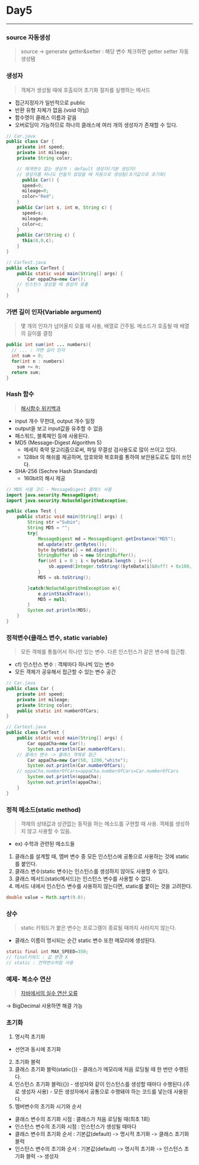 # Day5
***
### source 자동생성
> source -> generate getter&setter : 해당 변수 체크하면 getter setter 자동 생성됌   

### 생성자
> 객체가 생성될 때에 호출되어 초기화 절차를 실행하는 메서드

- 접근지정자가 일반적으로 public
- 반환 유형 자체가 없음.(void 아님)
- 함수명이 클래스 이름과 같음
- 오버로딩이 가능하므로 하나의 클래스에 여러 개의 생성자가 존재할 수 있다.

~~~java
// Car.java
public class Car {
	private int speed;
	private int mileage;
	private String color;

    // 매개변수 없는 생성자 : default 생성자(기본 생성자)
    // 생성자를 하나도 만들지 않았을 때 자동으로 생성됨(초기값으로 초기화)
      public Car() {
      speed=0;
      mileage=0;
      color="Red";
    }
    public Car(int s, int m, String c) {
      speed=s;
      mileage=m;
      color=c;
    }
    public Car(String c) {
      this(0,0,c);
    }
}
~~~
~~~java
// CarTest.java
public class CarTest {
	public static void main(String[] args) {
		Car oppaCha=new Car();
    // 인스턴스 생성할 때 생성자 호출
	}
}
~~~

### 가변 길이 인자(Variable argument)
> 몇 개의 인자가 넘어올지 모를 때 사용, 배열로 간주됨. 메소드가 호출될 때 배열의 길이를 결정

~~~java
public int sum(int ... numbers){
  // ... : 가변 길이 인자
  int sum = 0;
  for(int n : numbers)
    sum += n;
  return sum;
}
~~~

### Hash 함수
> [해시함수 위키백과](https://ko.wikipedia.org/wiki/%ED%95%B4%EC%8B%9C_%ED%95%A8%EC%88%98)

- input 개수 무한대, output 개수 일정
- output을 보고 input값을 유추할 수 없음
- 패스워드, 블록체인 등에 사용된다.
- MD5 (Message-Digest Algorithm 5)
  - 메세지 축약 알고리즘으로써, 파일 무결성 검사용도로 많이 쓰이고 있다.
  - 128bit 의 해쉬를 제공하며, 암호와와 복호화를 통하여 보안용도로도 많이 쓰인다.
- SHA-256 (Sechre Hash Standard)
  - 160bit의 해시 제공

~~~java
// MD5 사용 코드 - MessageDigest 클래스 사용
import java.security.MessageDigest;
import java.security.NoSuchAlgorithmException;

public class Test {
	public static void main(String[] args) {
		String str ="Subin";
		String MD5 = "";
		try{
			MessageDigest md = MessageDigest.getInstance("MD5");
			md.update(str.getBytes());
			byte byteData[] = md.digest();
			StringBuffer sb = new StringBuffer();
			for(int i = 0 ; i < byteData.length ; i++){
				sb.append(Integer.toString((byteData[i]&0xff) + 0x100, 16).substring(1));
			}
			MD5 = sb.toString();

		}catch(NoSuchAlgorithmException e){
			e.printStackTrace();
			MD5 = null;
		}
		System.out.println(MD5);
	}
}
~~~

### 정적변수(클래스 변수, static variable)
> 모든 객체를 통틀어서 하나만 있는 변수. 다른 인스턴스가 같은 변수에 접근함.

- cf) 인스턴스 변수 : 객체마다 하나씩 있는 변수
- 모든 객체가 공유해서 접근할 수 있는 변수 공간

~~~java
// Car.java
public class Car {
	private int speed;
	private int mileage;
	private String color;
	public static int numberOfCars;
}
~~~
~~~java
// Cartest.java
public class CarTest {
	public static void main(String[] args) {
		Car oppaCha=new Car();
		System.out.println(Car.numberOfCars);
    // 클래스 변수 -> 클래스 객체로 접근
		Car appaCha=new Car(50, 1200,"white");
		System.out.println(Car.numberOfCars);
    // oppaCha.numberOfCars=appaCha.numberOfCars=Car.numberOfCars
		System.out.println(oppaCha);
		System.out.println(appaCha);
	}
}
~~~

### 정적 메소드(static method)
> 객체의 상태값과 상관없는 동작을 하는 메소드를 구현할 때 사용. 객체를 생성하지 않고 사용할 수 있음.

- ex) 수학과 관련된 메소드들

1. 클래스를 설계할 때, 멤버 변수 중 모든 인스턴스에 공통으로 사용하는 것에 static를  붙인다.
2. 클래스 변수(static 변수)는 인스턴스를 생성하지 않아도 사용할 수 있다.
3. 클래스 메서드(static메서드)는 인스턴스 변수를 사용할 수 없다.
4. 메서드 내에서 인스턴스 변수를 사용하지 않는다면, static를 붙이는 것을 고려한다.

~~~java
double value = Math.sqrt(9.0);
~~~

### 상수
> static 키워드가 붙은 변수는 프로그램이 종료될 때까지 사라지지 않는다.

- 클래스 이름이 명시되는 순간 static 변수 또한 메모리에 생성된다.
~~~java
static final int MAX_SPEED=350;
// final키워드 : 값 변경 X
// static : 전역변수처럼 사용
~~~

### 예제- 복소수 연산
> [자바에서의 실수 연산 오류](http://gwpark.tistory.com/1729)

-> BigDecimal 사용하면 해결 가능

### 초기화
1. 명시적 초기화
  - 선언과 동시에 초기화

2. 초기화 블럭
  1. 클래스 초기화 블럭(static{})
    - 클래스가 메모리에 처음 로딩될 때 한 번만 수행된다.
  2. 인스턴스 초기화 블럭({})
    - 생성자와 같이 인스턴스를 생성할 때마다 수행된다.(주로 생성자 사용)
    - 모든 생성자에서 공통으로 수행돼야 하는 코드를 넣는데 사용된다.
3. 멤버변수의 초기화 시기와 순서
  - 클래스 변수의 초기화 시점 : 클래스가 처음 로딩될 때(최초 1회)
  - 인스턴스 변수의 초기화 시점 : 인스턴스가 생성될 때마다
  - 클래스 변수의 초기화 순서 : 기본값(default) -> 명시적 초기화 -> 클래스 초기화 블럭
  - 인스턴스 변수의 초기화 순서 : 기본값(default) -> 명시적 초기화 -> 인스턴스 초기화 블럭 -> 생성자
